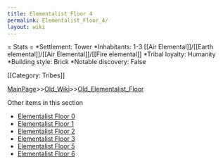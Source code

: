 ```yaml
---
title: Elementalist Floor 4
permalink: Elementalist_Floor_4/
layout: wiki
---
```

= Stats =
*Settlement: Tower
*Inhabitants: 1-3 [[Air Elemental]]/[[Earth elemental]]/[[Air Elemental]]/[[Fire elemental]]
*Tribal loyalty: Humanity
*Building style: Brick 
*Notable discovery: False

[[Category: Tribes]]

[MainPage](/keeperrl_wiki/ "wikilink")>>[Old_Wiki](/keeperrl_wiki/Old_Wiki "wikilink")>>[Old_Elementalist_Floor](/keeperrl_wiki/Old_Elementalist_Floor "wikilink")

Other items in this section
-    [Elementalist Floor 0](/keeperrl_wiki/Elementalist_Floor_0 "wikilink")
-    [Elementalist Floor 1](/keeperrl_wiki/Elementalist_Floor_1 "wikilink")
-    [Elementalist Floor 2](/keeperrl_wiki/Elementalist_Floor_2 "wikilink")
-    [Elementalist Floor 3](/keeperrl_wiki/Elementalist_Floor_3 "wikilink")
-    [Elementalist Floor 5](/keeperrl_wiki/Elementalist_Floor_5 "wikilink")
-    [Elementalist Floor 6](/keeperrl_wiki/Elementalist_Floor_6 "wikilink")

